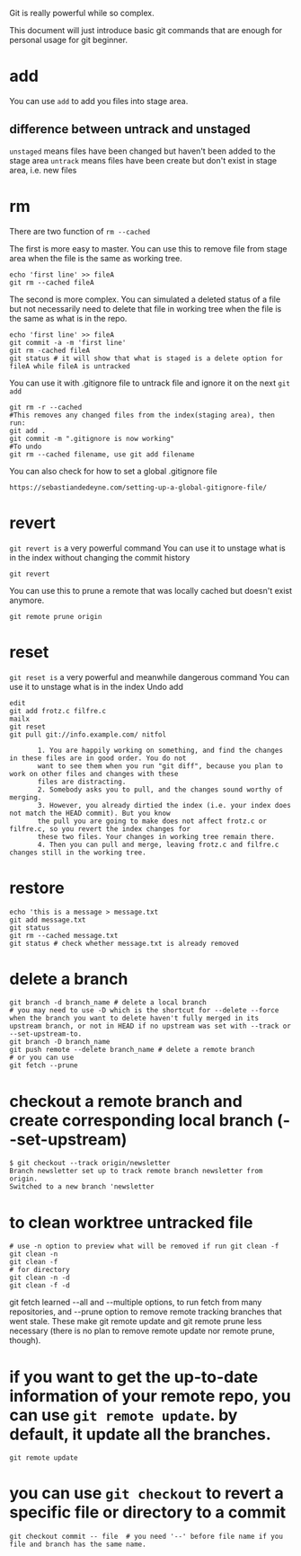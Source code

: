 Git is really powerful while so complex.

This document will just introduce basic git commands that are enough for personal usage for git beginner.

# add
You can use `add` to add you files into stage area.

## difference between untrack and unstaged
`unstaged` means files have been changed but haven't been added to the stage area
`untrack` means files have been create but don't exist in stage area, i.e. new files

# rm
There are two function of `rm --cached`

The first is more easy to master.
You can use this to remove file from stage area when the file is the same as working tree.

```console
echo 'first line' >> fileA
git rm --cached fileA
```

The second is more complex.
You can simulated a deleted status of a file but not necessarily need to delete that file in working tree when 
the file is the same as what is in the repo.
```
echo 'first line' >> fileA
git commit -a -m 'first line'
git rm -cached fileA
git status # it will show that what is staged is a delete option for fileA while fileA is untracked
```

You can use it with .gitignore file to untrack file and ignore it on the next `git add`
```
git rm -r --cached
#This removes any changed files from the index(staging area), then run:
git add .
git commit -m ".gitignore is now working"
#To undo
git rm --cached filename, use git add filename
```

You can also check for how to set a global .gitignore file
```
https://sebastiandedeyne.com/setting-up-a-global-gitignore-file/
```

# revert
`git revert is` a very powerful command
You can use it to unstage what is in the index without changing the commit history
```
git revert
```

You can use this to prune a remote that was locally cached but doesn't exist anymore. 
```
git remote prune origin
```

# reset
`git reset is` a very powerful and meanwhile dangerous command
You can use it to unstage what is in the index
Undo add
```
edit                                     
git add frotz.c filfre.c
mailx                                    
git reset                                
git pull git://info.example.com/ nitfol
```

           1. You are happily working on something, and find the changes in these files are in good order. You do not
           want to see them when you run "git diff", because you plan to work on other files and changes with these
           files are distracting.
           2. Somebody asks you to pull, and the changes sound worthy of merging.
           3. However, you already dirtied the index (i.e. your index does not match the HEAD commit). But you know
           the pull you are going to make does not affect frotz.c or filfre.c, so you revert the index changes for
           these two files. Your changes in working tree remain there.
           4. Then you can pull and merge, leaving frotz.c and filfre.c changes still in the working tree.



# restore





```
echo 'this is a message > message.txt
git add message.txt
git status
git rm --cached message.txt
git status # check whether message.txt is already removed
```



# delete a branch
```
git branch -d branch_name # delete a local branch 
# you may need to use -D which is the shortcut for --delete --force when the branch you want to delete haven't fully merged in its upstream branch, or not in HEAD if no upstream was set with --track or --set-upstream-to.
git branch -D branch_name
git push remote --delete branch_name # delete a remote branch
# or you can use
git fetch --prune
```


# checkout a remote branch and create corresponding local branch (--set-upstream)
```
$ git checkout --track origin/newsletter
Branch newsletter set up to track remote branch newsletter from origin.
Switched to a new branch 'newsletter
```

# to clean worktree untracked file
```
# use -n option to preview what will be removed if run git clean -f
git clean -n
git clean -f
# for directory
git clean -n -d 
git clean -f -d
```

git fetch learned --all and --multiple options, to run fetch from many repositories, and --prune option to remove remote tracking branches that went stale. These make git remote update and git remote prune less necessary (there is no plan to remove remote update nor remote prune, though).

# if you want to get the up-to-date information of your remote repo, you can use `git remote update`. by default, it update all the branches.
```
git remote update
```

# you can use `git checkout` to revert a specific file or directory to a commit
```
git checkout commit -- file  # you need '--' before file name if you file and branch has the same name.
```



